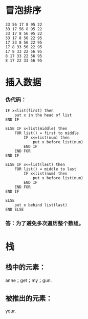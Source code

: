 # 冒泡排序
```
33 56 17 8 95 22  
33 17 56 8 95 22
33 17 8 56 95 22
33 17 8 56 22 95  
17 33 8 56 22 95  
17 8 33 56 22 95  
17 8 33 22 56 95  
8 17 33 22 56 95  
8 17 22 33 56 95  
```

# 插入数据
### 伪代码：
```
IF x<list(first) then
    put x in the head of list
END IF

ELSE IF x<list(middle) then 
    FOR list() = first to middle
        IF x<=list(num) then 
            put x before list(num)
        END IF
    END FOR
END IF

ELSE IF x<=list(last) then
    FOR list() = middle to last
        IF x<list(num) then
            put x before list(num)
        END IF
    END FOR
END IF

ELSE 
    put x behind list(last)
END ELSE
```
### 答：为了避免多次遍历整个数组。


# 栈
## 栈中的元素：
anne；get；my；gun.  
## 被推出的元素：
your.